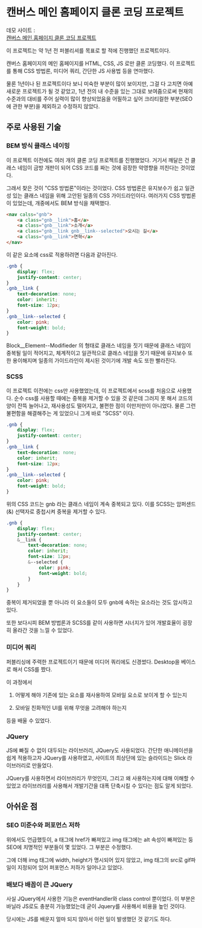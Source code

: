# 캔버스 메인 홈페이지 클론 코딩 프로젝트   

데모 사이트 :   
[캔버스 메인 홈페이지 클론 코딩 프로젝트](http://codebebop.dothome.co.kr/converse/)

이 프로젝트는 약 1년 전 퍼블리셔를 목표로 할 적에 진행했던 프로젝트이다.

캔버스 홈페이지의 메인 홈페이지를 HTML, CSS, JS 로만 클론 코딩했다. 이 프로젝트를 통해 CSS 방법론, 미디어 쿼리, 간단한 JS 사용법 등을 연마했다.

물론 1년이나 된 프로젝트이다 보니 미숙한 부분이 많이 보이지만, 그걸 다 고치면 아예 새로운 프로젝트가 될 것 같았고, 1년 전의 내 수준을 있는 그대로 보여줌으로써 현재의 수준과의 대비를 주어 실력이 많이 향상되었음을 어필하고 싶어 크리티컬한 부분(SEO에 관한 부분)을 제외하고 수정하지 않았다.

## 주로 사용된 기술

### BEM 방식 클래스 네이밍

이 프로젝트 이전에도 여러 개의 클론 코딩 프로젝트를 진행했었다. 거기서 깨달은 건 클래스 네임이 금방 개판이 되어 CSS 코드를 짜는 것에 굉장한 악영향을 끼친다는 것이었다.

그래서 찾은 것이 "CSS 방법론"이라는 것이었다. CSS 방법론은 유지보수가 쉽고 일관성 있는 클래스 네임을 위해 고안된 일종의 CSS 가이드라인이다. 여러가지 CSS 방법론이 있었는데, 개중에서도 BEM 방식을 채택했다. 

```html
<nav calss="gnb">
    <a class="gnb__link">홈</a>
    <a class="gnb__link">소개</a>
    <a class="gnb__link gnb__link--selected">오시는 길</a>
    <a class="gnb__link">연혁</a>
</nav>
```

이 같은 요소에 css로 적용하려면 다음과 같아진다.

```css
.gnb {
    display: flex;
    justify-content: center;
}
.gnb__link {
    text-decoration: none;
    color: inherit;
    font-size: 12px;
}
.gnb__link--selected {
    color: pink;
    font-weight: bold;
}
```

Block__Element--Modifieder 의 형태로 클래스 네임을 짓기 때문에 클래스 네임이 중복될 일이 적어지고, 체계적이고 일관적으로 클래스 네임을 짓기 때문에 유지보수 또한 용이해지며 일종의 가이드라인이 제시된 것이기에 개발 속도 또한 빨라진다.

### SCSS

이 프로젝트 이전에는 css만 사용했었는데, 이 프로젝트에서 scss를 처음으로 사용했다. 순수 css를 사용할 때에는 중복을 제거할 수 있을 것 같은데 그러지 못 해서 코드의 양이 잔뜩 늘어나고, 재사용성도 떨어지고, 불편한 점이 이만저만이 아니었다. 물론 그런 불편함을 해결해주는 게 있었으니 그게 바로 "SCSS" 이다.

```css
.gnb {
    display: flex;
    justify-content: center;
}
.gnb__link {
    text-decoration: none;
    color: inherit;
    font-size: 12px;
}
.gnb__link--selected {
    color: pink;
    font-weight: bold;
}
```

위의 CSS 코드는 gnb 라는 클래스 네임이 계속 중복되고 있다. 이를 SCSS는 암퍼샌드(&) 선택자로 중첩시켜 중복을 제거할 수 있다.

```scss
.gnb {
    display: flex;
    justify-content: center;
    &__link {
        text-decoration: none;
   	    color: inherit;
	    font-size: 12px;
        &--selected {
            color: pink;
            font-weight: bold;
        }
    }
}
```

중복이 제거되었을 뿐 아니라 이 요소들이 모두 gnb에 속하는 요소라는 것도 암시하고 있다.

또한 보다시피 BEM 방법론과 SCSS를 같이 사용하면 시너지가 있어 개발효율이 굉장히 올라간 것을 느낄 수 있었다.

### 미디어 쿼리

퍼블리싱에 주력한 프로젝트이기 때문에 미디어 쿼리에도 신경썼다. Desktop을 베이스로 해서 CSS를 짰다.

이 과정에서

1. 어떻게 해야 기존에 있는 요소를 재사용하여 모바일 요소로 보이게 할 수 있는지

2. 모바일 친화적인 UI를 위해 무엇을 고려해야 하는지

등을 배울 수 있었다.

### JQuery

JS에 빠질 수 없이 대두되는 라이브러리, JQuery도 사용되었다. 간단한 애니메이션을 쉽게 적용하고자 JQuery를 사용하였고, 사이트의 최상단에 있는 슬라이드는 Slick 라이브러리로 만들었다.

JQuery를 사용하면서 라이브러리가 무엇인지, 그리고 왜 사용하는지에 대해 이해할 수 있었고 라이브러리를 사용해서 개발기간을 대폭 단축시킬 수 있다는 점도 알게 되었다.

## 아쉬운 점

### SEO 미준수와 퍼포먼스 저하

위에서도 언급했듯이, a 태그에 href가 빠져있고 img 태그에는 alt 속성이 빠져있는 둥 SEO에 치명적인 부분들이 몇 있었다. 그 부분은 수정했다.

그에 더해 img 태그에 width, height가 명시되어 있지 않았고, img 태그의 src로 gif파일이 지정되어 있어 퍼포먼스 저하가 일어나고 있었다.

### 배보다 배꼽이 큰 JQuery

사실 JQuery에서 사용한 기능은 eventHandler와 class control 뿐이었다. 이 부분은 바닐라 JS로도 충분히 가능했었는데 굳이 Jquery를 사용해서 비용을 높인 것이다.

당시에는 JS를 배운지 얼마 되지 않아서 이런 일이 발생했던 것 같기도 하다.

